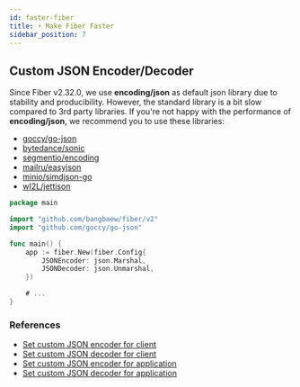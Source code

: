 ```yaml
---
id: faster-fiber
title: ⚡ Make Fiber Faster
sidebar_position: 7
---
```


## Custom JSON Encoder/Decoder
Since Fiber v2.32.0, we use **encoding/json** as default json library due to stability and producibility. However, the standard library is a bit slow compared to 3rd party libraries. If you're not happy with the performance of **encoding/json**, we recommend you to use these libraries:
- [goccy/go-json](https://github.com/goccy/go-json)
- [bytedance/sonic](https://github.com/bytedance/sonic)
- [segmentio/encoding](https://github.com/segmentio/encoding)
- [mailru/easyjson](https://github.com/mailru/easyjson)
- [minio/simdjson-go](https://github.com/minio/simdjson-go)
- [wI2L/jettison](https://github.com/wI2L/jettison)

```go title="Example"
package main

import "github.com/bangbaew/fiber/v2"
import "github.com/goccy/go-json"

func main() {
	app := fiber.New(fiber.Config{
		JSONEncoder: json.Marshal,
		JSONDecoder: json.Unmarshal,
	})

	# ...
}
```

### References
- [Set custom JSON encoder for client](../api/client.md#jsonencoder)
- [Set custom JSON decoder for client](../api/client.md#jsondecoder)
- [Set custom JSON encoder for application](../api/fiber.md#config)
- [Set custom JSON decoder for application](../api/fiber.md#config)
